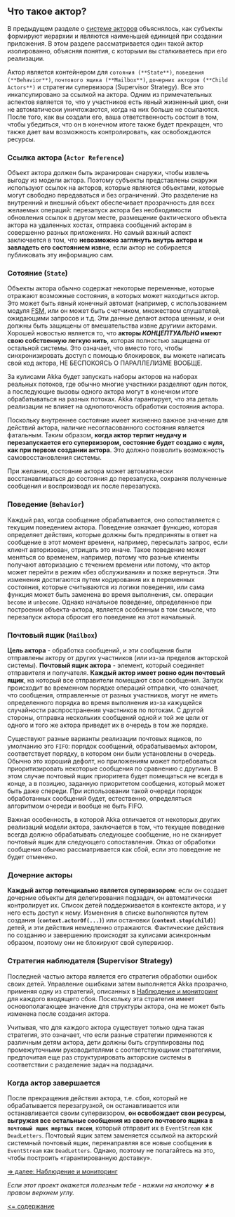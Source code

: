 ## Что такое актор?

В предыдущем разделе о [системе акторов](https://github.com/steklopod/akka/blob/akka_starter/src/main/resources/readmes/concepts/actor-systems.md) 
объяснялось, как субъекты формируют иерархии и являются наименьшей единицей при создании приложения. В этом разделе 
рассматривается один такой актор изолированно, объясняя понятия, с которыми вы сталкиваетесь при его реализации. 

Актор является контейнером для `сотояния (**State**)`, `поведения (**Behavior**)`, `почтового ящика (**Mailbox**)`, 
`дочерних акторов (**Child Actors**)`
 и стратегии супервизора (Supervisor Strategy). Все это инкапсулировано за ссылкой на актора. Одним из примечательных 
 аспектов является то, что у участников есть явный жизненный цикл, они не автоматически уничтожаются, когда на них больше не 
 ссылаются. После того, как вы создали его, ваша ответственность состоит в том, чтобы убедиться, что он в конечном итоге 
 также будет прекращен, что также дает вам возможность контролировать, как освобождаются ресурсы. 

### Ссылка актора (`Actor Reference`)
Объект актора должен быть экранирован снаружи, чтобы извлечь выгоду из модели актора. 
Поэтому субъекты представлены снаружи используют ссылок на акторов, которые являются объектами, которые могут 
свободно передаваться и без ограничений. Это разделение на внутренний и внешний объект обеспечивает прозрачность для 
всех желаемых операций: перезапуск актора без необходимости обновления ссылок в другом месте, размещение фактического 
объекта актора на удаленных хостах, отправка сообщений акторам в совершенно разных приложениях. Но самый важный аспект 
заключается в том, что **невозможно заглянуть внутрь актора и завладеть его состоянием извне**, если актор не собирается
 публиковать эту информацию сам.

### Сотояние (`State`)
Объекты актора обычно содержат некоторые переменные, которые отражают возможные состояния, в которых может находиться 
актор. Это может быть явный конечный автомат (например, с использованием модуля [FSM](https://doc.akka.io/docs/akka/current/fsm.html),
 или он может быть счетчиком, множеством слушателей, ожидающими запросов и т.д. Эти данные делают актора ценным, и 
 они должны быть защищены от вмешательства извне другими акторами. Хорошей новостью является то, что **акторы _КОНЦЕПТУАЛЬНО_ имеют 
 свою собственную легкую нить**, которая полностью защищена от остальной системы. Это означает, что вместо того, чтобы 
 синхронизировать доступ с помощью блокировок, вы можете написать свой код актора, НЕ БЕСПОКОЯСЬ О ПАРАЛЛЕЛИЗМЕ ВООБЩЕ.

За кулисами Akka будет запускать наборы акторов на наборах реальных потоков, где обычно многие участники разделяют один
 поток, а последующие вызовы одного актора могут в конечном итоге обрабатываться на разных потоках. Akka гарантирует, 
 что эта деталь реализации не влияет на однопоточность обработки состояния актора.

Поскольку внутреннее состояние имеет жизненно важное значение для действий актора, наличие несогласованного состояния 
является фатальным. Таким образом, **когда актор терпит неудачу и перезапускается его супервизором, состояние будет создано
 с нуля, как при первом создании актора**. Это должно позволить возможность самовосстановления системы.

При желании, состояние актора может автоматически восстанавливаться до состояния до перезапуска, сохраняя полученные 
сообщения и воспроизводя их после перезапуска.

### Поведение (`Behavior`)
Каждый раз, когда сообщение обрабатывается, оно сопоставляется с текущим поведением актора. Поведение означает функцию, 
которая определяет действия, которые должны быть предприняты в ответ на сообщение в этот момент времени, например, 
пересылать запрос, если клиент авторизован, отрицать это иначе. Такое поведение может меняться со временем, например,
 потому что разные клиенты получают авторизацию с течением времени или потому, что актор может перейти в режим 
 «без обслуживания» и позже вернуться. Эти изменения достигаются путем кодирования их в переменных состояния, которые 
 считываются из логики поведения, или сама функция может быть заменена во время выполнения, см. операции `become` 
 и `unbecome`. Однако начальное поведение, определенное при построении объекта-актора, является особенным в том смысле, 
 что перезапуск актора сбросит его поведение на этот начальный.

### Почтовый ящик (`Mailbox`)
**Цель актора** - обработка сообщений, и эти сообщения были отправлены актору от других участников (или из-за пределов 
акторской системы). **Почтовый ящик актора** - элемент, который соединяет отправителя и получателя. **Каждый актор 
имеет ровно один почтовый ящик**, на который все отправители помещают свои сообщения. Запуск происходит во временном 
порядке операций отправки, что означает, что сообщения, отправленные от разных участников, могут не иметь определенного 
порядка во время выполнения из-за кажущейся случайности распространения участников по потокам. С другой стороны, отправка 
нескольких сообщений одной и той же цели от одного и того же актора приведет их в очередь в том же порядке.

Существуют разные варианты реализации почтовых ящиков, по умолчанию это `FIFO`: порядок сообщений, обрабатываемых актором, 
соответствует порядку, в котором они были установлены в очередь. Обычно это хороший дефолт, но приложениям может 
потребоваться приоритизировать некоторые сообщения по сравнению с другими. В этом случае почтовый ящик приоритета будет 
помещаться не всегда в конце, а в позицию, заданную приоритетом сообщения, который может быть даже спереди. При 
использовании такой очереди порядок обработанных сообщений будет, естественно, определяться алгоритмом очереди и вообще 
не быть FIFO.

Важная особенность, в которой Akka отличается от некоторых других реализаций модели актора, заключается в том, что 
текущее поведение всегда должно обрабатывать следующее сообщение, но не сканирует почтовый ящик для следующего 
сопоставления. Отказ от обработки сообщения обычно рассматривается как сбой, если это поведение не будет отменено.

### Дочерние акторы
**Каждый актор потенциально является супервизором**: если он создает дочерние объекты для делегирования подзадач, он 
автоматически контролирует их. Список детей поддерживается в контексте актора, и у него есть доступ к нему. Изменения 
в списке выполняются путем создания (**`context.actorOf(...)`**) или остановки (**`context.stop(child)`**) детей, и эти действия 
немедленно отражаются. Фактические действия по созданию и завершению происходят за кулисами асинхронным образом, поэтому 
они не блокируют свой супервизор.

### Стратегия наблюдателя (Supervisor Strategy)
Последней частью актора является его стратегия обработки ошибок своих детей. Управление ошибками затем выполняется 
Akka прозрачно, применяя одну из стратегий, описанных в [Наблюдение и мониторинг](https://doc.akka.io/docs/akka/current/general/supervision.html)
 для каждого входящего сбоя. Поскольку эта стратегия имеет основополагающее значение для структуры актора, она не 
 может быть изменена после создания актора.

Учитывая, что для каждого актора существует только одна такая стратегия, это означает, что если разные стратегии 
применяются к различным детям актора, дети должны быть сгруппированы под промежуточными руководителями с соответствующими 
стратегиями, предпочитая еще раз структурировать акторские системы в соответствии с разделение задач на подзадачи.

### Когда актор завершается
После прекращения действия актора, т.е. сбоя, который не обрабатывается перезагрузкой, он останавливается или 
останавливается своим супервизором, **он освобождает свои ресурсы, выгружая все остальные сообщения из своего почтового 
ящика в `почтовый ящик мертвых писем`**, который отправит их в `EventStream` как `DeadLetters`. Почтовый ящик затем 
заменяется ссылкой на акторский системный почтовый ящик, перенаправляя все новые сообщения в `EventStream` как `DeadLetters`. 
Однако, поэтому не полагайтесь на это, чтобы построить «гарантированную доставку».


[=> далее: Наблюдение и мониторинг](https://github.com/steklopod/akka/blob/akka_starter/src/main/resources/readmes/concepts/supervision-and-monitoring.md)

_Если этот проект окажется полезным тебе - нажми на кнопочку **`★`** в правом верхнем углу._

[<= содержание](https://github.com/steklopod/akka/blob/akka_starter/readme.md)